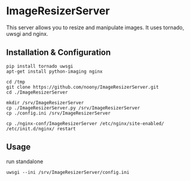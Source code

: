 ImageResizerServer
==================

This server allows you to resize and manipulate images. It uses tornado, uwsgi and nginx.

Installation & Configuration
-----------

	pip install tornado uwsgi
	apt-get install python-imaging nginx

	cd /tmp
	git clone https://github.com/noony/ImageResizerServer.git
	cd ./ImageResizerServer

	mkdir /srv/ImageResizerServer
	cp ./ImageResizerServer.py /srv/ImageResizerServer
	cp ./config.ini /srv/ImageResizerServer

	cp ./nginx-conf/ImageResizerServer /etc/nginx/site-enabled/
	/etc/init.d/nginx/ restart

Usage
-----


run standalone

	uwsgi --ini /srv/ImageResizerServer/config.ini



